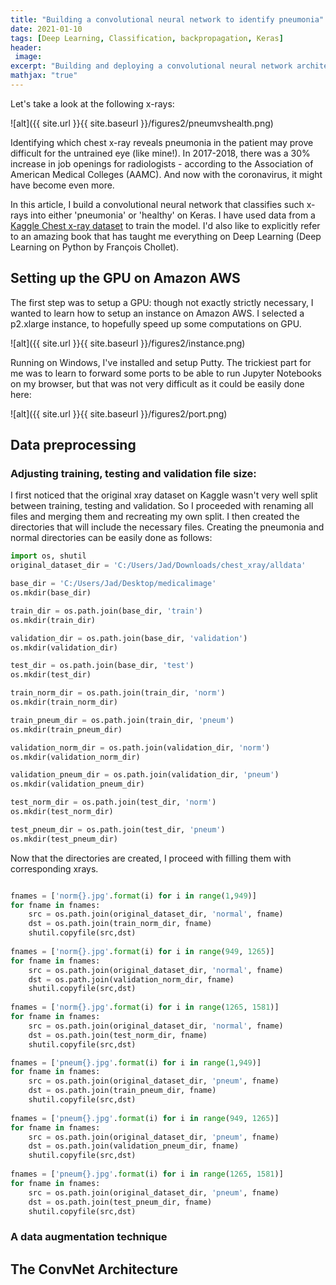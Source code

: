 ```yaml
---
title: "Building a convolutional neural network to identify pneumonia"
date: 2021-01-10
tags: [Deep Learning, Classification, backpropagation, Keras]
header:
 image: 
excerpt: "Building and deploying a convolutional neural network architecture to classify patient chet x-ray scans (pneumonia vs. healthy) using an Amazon AWS GPU."
mathjax: "true"
---
```


Let's take a look at the following x-rays:

![alt]({{ site.url }}{{ site.baseurl }}/figures2/pneumvshealth.png)

Identifying which chest x-ray reveals pneumonia in the patient may prove difficult for the untrained eye (like mine!). In 2017-2018, there was a 30% increase in job openings for radiologists - according to the Association of American Medical Colleges (AAMC). And now with the coronavirus, it might have become even more.

In this article, I build a convolutional neural network that classifies such x-rays into either 'pneumonia' or 'healthy' on Keras. I have used data from 
a [Kaggle Chest x-ray dataset](https://www.kaggle.com/paultimothymooney/chest-xray-pneumonia) to train the model. I'd also like to explicitly refer to an amazing book that has taught me everything on Deep Learning (Deep Learning on Python by François Chollet).


## Setting up the GPU on Amazon AWS 

The first step was to setup a GPU: though not exactly strictly necessary, I wanted to learn how to setup an instance on Amazon AWS. I selected a p2.xlarge instance, to hopefully speed up some computations on GPU.

![alt]({{ site.url }}{{ site.baseurl }}/figures2/instance.png)

Running on Windows, I've installed and setup Putty. The trickiest part for me was to learn to forward some ports to be able to run Jupyter Notebooks on my browser, but that was not very difficult as it could be easily done here:

![alt]({{ site.url }}{{ site.baseurl }}/figures2/port.png)




## Data preprocessing

### Adjusting training, testing and validation file size:

I first noticed that the original xray dataset on Kaggle wasn't very well split between training, testing and validation. So I proceeded with renaming all files and merging them and recreating my own split. I then created the directories that will include the necessary files. Creating the pneumonia and normal directories can be easily done as follows:

```python
import os, shutil
original_dataset_dir = 'C:/Users/Jad/Downloads/chest_xray/alldata'

base_dir = 'C:/Users/Jad/Desktop/medicalimage'
os.mkdir(base_dir)

train_dir = os.path.join(base_dir, 'train')
os.mkdir(train_dir)

validation_dir = os.path.join(base_dir, 'validation')
os.mkdir(validation_dir)

test_dir = os.path.join(base_dir, 'test')
os.mkdir(test_dir)

train_norm_dir = os.path.join(train_dir, 'norm')
os.mkdir(train_norm_dir)

train_pneum_dir = os.path.join(train_dir, 'pneum')
os.mkdir(train_pneum_dir)

validation_norm_dir = os.path.join(validation_dir, 'norm')
os.mkdir(validation_norm_dir)

validation_pneum_dir = os.path.join(validation_dir, 'pneum')
os.mkdir(validation_pneum_dir)

test_norm_dir = os.path.join(test_dir, 'norm')
os.mkdir(test_norm_dir)

test_pneum_dir = os.path.join(test_dir, 'pneum')
os.mkdir(test_pneum_dir)


```

Now that the directories are created, I proceed with filling them with corresponding xrays.

```python

fnames = ['norm{}.jpg'.format(i) for i in range(1,949)]
for fname in fnames:
    src = os.path.join(original_dataset_dir, 'normal', fname)
    dst = os.path.join(train_norm_dir, fname)
    shutil.copyfile(src,dst)
    
fnames = ['norm{}.jpg'.format(i) for i in range(949, 1265)]
for fname in fnames:
    src = os.path.join(original_dataset_dir, 'normal', fname)
    dst = os.path.join(validation_norm_dir, fname)
    shutil.copyfile(src,dst)
    
fnames = ['norm{}.jpg'.format(i) for i in range(1265, 1581)]
for fname in fnames:
    src = os.path.join(original_dataset_dir, 'normal', fname)
    dst = os.path.join(test_norm_dir, fname)
    shutil.copyfile(src,dst)

fnames = ['pneum{}.jpg'.format(i) for i in range(1,949)]
for fname in fnames:
    src = os.path.join(original_dataset_dir, 'pneum', fname)
    dst = os.path.join(train_pneum_dir, fname)
    shutil.copyfile(src,dst)
    
fnames = ['pneum{}.jpg'.format(i) for i in range(949, 1265)]
for fname in fnames:
    src = os.path.join(original_dataset_dir, 'pneum', fname)
    dst = os.path.join(validation_pneum_dir, fname)
    shutil.copyfile(src,dst)
    
fnames = ['pneum{}.jpg'.format(i) for i in range(1265, 1581)]
for fname in fnames:
    src = os.path.join(original_dataset_dir, 'pneum', fname)
    dst = os.path.join(test_pneum_dir, fname)
    shutil.copyfile(src,dst)


```









### A data augmentation technique 





## The ConvNet Architecture
 
